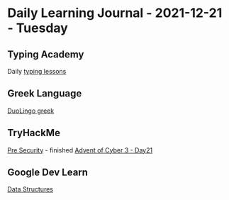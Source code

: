 # Daily Learning Journal - 2021-12-21 - Tuesday

## Typing Academy

Daily [typing lessons](https://www.typing.academy/typing-tutor/lessons)

## Greek Language

[DuoLingo greek](https://www.duolingo.com/learn)

## TryHackMe

[Pre Security](https://tryhackme.com/path/outline/presecurity) - finished
[Advent of Cyber 3 - Day21](https://tryhackme.com/room/adventofcyber3)

## Google Dev Learn

[Data Structures](https://techdevguide.withgoogle.com/paths/data-structures-and-algorithms/)
